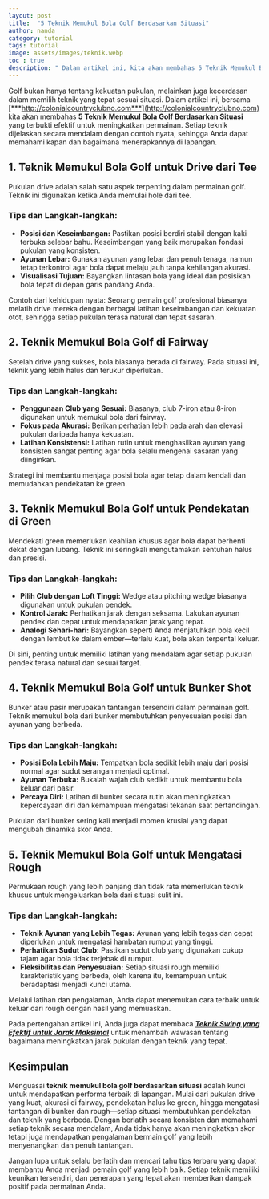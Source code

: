 ```yaml
---
layout: post
title:  "5 Teknik Memukul Bola Golf Berdasarkan Situasi"
author: nanda
category: tutorial
tags: tutorial
image: assets/images/teknik.webp
toc : true
description: " Dalam artikel ini, kita akan membahas 5 Teknik Memukul Bola Golf Berdasarkan Situasi yang terbukti efektif untuk meningkatkan permainan. Setiap teknik dijelaskan secara mendalam dengan contoh nyata, sehingga Anda dapat memahami kapan dan bagaimana menerapkannya di lapangan"
---
```


Golf bukan hanya tentang kekuatan pukulan, melainkan juga kecerdasan dalam memilih teknik yang tepat sesuai situasi. Dalam artikel ini, bersama [***http://colonialcountryclubno.com***](http://colonialcountryclubno.com) kita akan membahas **5 Teknik Memukul Bola Golf Berdasarkan Situasi** yang terbukti efektif untuk meningkatkan permainan. Setiap teknik dijelaskan secara mendalam dengan contoh nyata, sehingga Anda dapat memahami kapan dan bagaimana menerapkannya di lapangan.

## 1. Teknik Memukul Bola Golf untuk Drive dari Tee

Pukulan drive adalah salah satu aspek terpenting dalam permainan golf. Teknik ini digunakan ketika Anda memulai hole dari tee. 

### Tips dan Langkah-langkah:
- **Posisi dan Keseimbangan:** Pastikan posisi berdiri stabil dengan kaki terbuka selebar bahu. Keseimbangan yang baik merupakan fondasi pukulan yang konsisten.
- **Ayunan Lebar:** Gunakan ayunan yang lebar dan penuh tenaga, namun tetap terkontrol agar bola dapat melaju jauh tanpa kehilangan akurasi.
- **Visualisasi Tujuan:** Bayangkan lintasan bola yang ideal dan posisikan bola tepat di depan garis pandang Anda.

Contoh dari kehidupan nyata: Seorang pemain golf profesional biasanya melatih drive mereka dengan berbagai latihan keseimbangan dan kekuatan otot, sehingga setiap pukulan terasa natural dan tepat sasaran.

## 2. Teknik Memukul Bola Golf di Fairway

Setelah drive yang sukses, bola biasanya berada di fairway. Pada situasi ini, teknik yang lebih halus dan terukur diperlukan.

### Tips dan Langkah-langkah:
- **Penggunaan Club yang Sesuai:** Biasanya, club 7-iron atau 8-iron digunakan untuk memukul bola dari fairway.
- **Fokus pada Akurasi:** Berikan perhatian lebih pada arah dan elevasi pukulan daripada hanya kekuatan.
- **Latihan Konsistensi:** Latihan rutin untuk menghasilkan ayunan yang konsisten sangat penting agar bola selalu mengenai sasaran yang diinginkan.

Strategi ini membantu menjaga posisi bola agar tetap dalam kendali dan memudahkan pendekatan ke green.

## 3. Teknik Memukul Bola Golf untuk Pendekatan di Green

Mendekati green memerlukan keahlian khusus agar bola dapat berhenti dekat dengan lubang. Teknik ini seringkali mengutamakan sentuhan halus dan presisi.

### Tips dan Langkah-langkah:
- **Pilih Club dengan Loft Tinggi:** Wedge atau pitching wedge biasanya digunakan untuk pukulan pendek.
- **Kontrol Jarak:** Perhatikan jarak dengan seksama. Lakukan ayunan pendek dan cepat untuk mendapatkan jarak yang tepat.
- **Analogi Sehari-hari:** Bayangkan seperti Anda menjatuhkan bola kecil dengan lembut ke dalam ember—terlalu kuat, bola akan terpental keluar.

Di sini, penting untuk memiliki latihan yang mendalam agar setiap pukulan pendek terasa natural dan sesuai target.

## 4. Teknik Memukul Bola Golf untuk Bunker Shot

Bunker atau pasir merupakan tantangan tersendiri dalam permainan golf. Teknik memukul bola dari bunker membutuhkan penyesuaian posisi dan ayunan yang berbeda.

### Tips dan Langkah-langkah:
- **Posisi Bola Lebih Maju:** Tempatkan bola sedikit lebih maju dari posisi normal agar sudut serangan menjadi optimal.
- **Ayunan Terbuka:** Bukalah wajah club sedikit untuk membantu bola keluar dari pasir.
- **Percaya Diri:** Latihan di bunker secara rutin akan meningkatkan kepercayaan diri dan kemampuan mengatasi tekanan saat pertandingan.

Pukulan dari bunker sering kali menjadi momen krusial yang dapat mengubah dinamika skor Anda.

## 5. Teknik Memukul Bola Golf untuk Mengatasi Rough

Permukaan rough yang lebih panjang dan tidak rata memerlukan teknik khusus untuk mengeluarkan bola dari situasi sulit ini.

### Tips dan Langkah-langkah:
- **Teknik Ayunan yang Lebih Tegas:** Ayunan yang lebih tegas dan cepat diperlukan untuk mengatasi hambatan rumput yang tinggi.
- **Perhatikan Sudut Club:** Pastikan sudut club yang digunakan cukup tajam agar bola tidak terjebak di rumput.
- **Fleksibilitas dan Penyesuaian:** Setiap situasi rough memiliki karakteristik yang berbeda, oleh karena itu, kemampuan untuk beradaptasi menjadi kunci utama.

Melalui latihan dan pengalaman, Anda dapat menemukan cara terbaik untuk keluar dari rough dengan hasil yang memuaskan.


Pada pertengahan artikel ini, Anda juga dapat membaca [***Teknik Swing yang Efektif untuk Jarak Maksimal***](http://colonialcountryclubno.com/2025/02/01/teknik-swing-yang-efektif-untuk-jarak-maksimal/) untuk menambah wawasan tentang bagaimana meningkatkan jarak pukulan dengan teknik yang tepat.

## Kesimpulan

Menguasai **teknik memukul bola golf berdasarkan situasi** adalah kunci untuk mendapatkan performa terbaik di lapangan. Mulai dari pukulan drive yang kuat, akurasi di fairway, pendekatan halus ke green, hingga mengatasi tantangan di bunker dan rough—setiap situasi membutuhkan pendekatan dan teknik yang berbeda. Dengan berlatih secara konsisten dan memahami setiap teknik secara mendalam, Anda tidak hanya akan meningkatkan skor tetapi juga mendapatkan pengalaman bermain golf yang lebih menyenangkan dan penuh tantangan.

Jangan lupa untuk selalu berlatih dan mencari tahu tips terbaru yang dapat membantu Anda menjadi pemain golf yang lebih baik. Setiap teknik memiliki keunikan tersendiri, dan penerapan yang tepat akan memberikan dampak positif pada permainan Anda.
